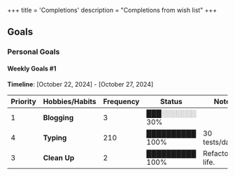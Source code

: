+++
title = 'Completions'
description = "Completions from wish list"
+++
## Goals
### Personal Goals
#### Weekly Goals #1

**Timeline**: [October 22, 2024] - [October 27, 2024]

| Priority | Hobbies/Habits | Frequency | Status | Note |
| -------- | -------------- | --------- | ------ | ----- |
| 1 | **Blogging** | 3 | ███░░░░░░░ 30% |  |
| 4 | **Typing** | 210 | ██████████ 100% | 30 tests/day. |
| 3 | **Clean Up** | 2 | ██████████ 100% | Refactoring life. |
